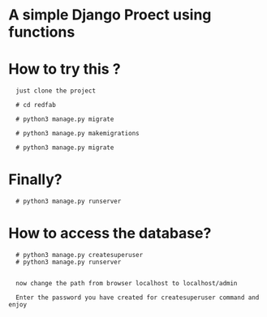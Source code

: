 # A simple Django Proect using functions 
  
  # How to try this ?
      just clone the project 
      
      # cd redfab
      
      # python3 manage.py migrate
      
      # python3 manage.py makemigrations
      
      # python3 manage.py migrate
 # Finally?
      # python3 manage.py runserver 
      
 # How to access the database?
      # python3 manage.py createsuperuser
      # python3 manage.py runserver 
      
      
      now change the path from browser localhost to localhost/admin
      
      Enter the password you have created for createsuperuser command and enjoy
      
    
      
 
      
         
 
